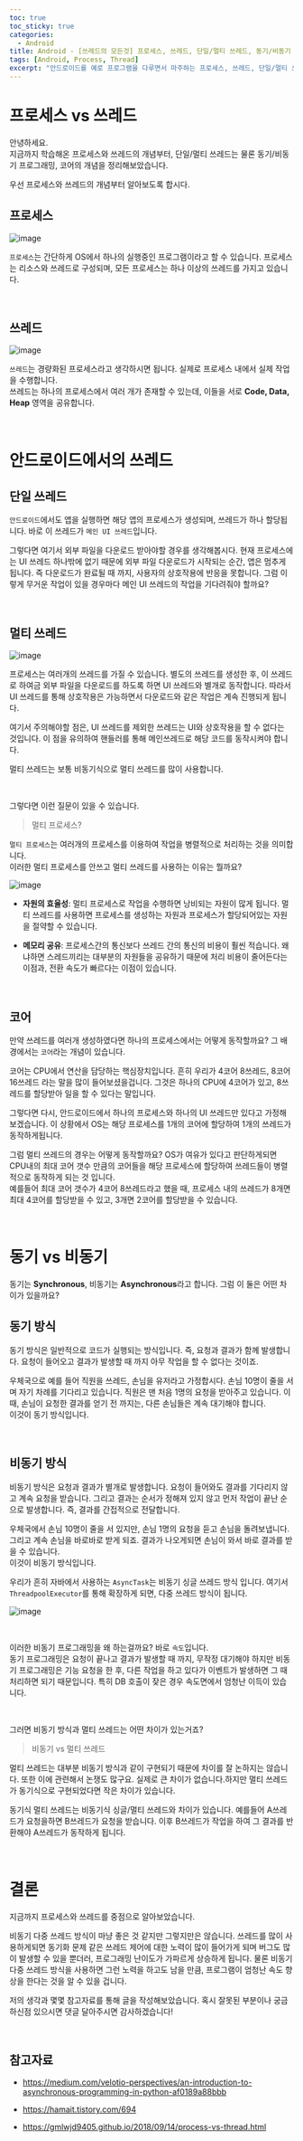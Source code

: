 ```yaml
---
toc: true
toc_sticky: true
categories:
  - Android
title: Android - [쓰레드의 모든것] 프로세스, 쓰레드, 단일/멀티 쓰레드, 동기/비동기 프로그래밍, 코어 간략 정리 
tags: [Android, Process, Thread]
excerpt: "안드로이드를 예로 프로그램을 다루면서 마주하는 프로세스, 쓰레드, 단일/멀티 쓰레드, 동기/비동기 프로그래밍, 코어를 간단하게 정리해보겠습니다."
---
```


# 프로세스 vs 쓰레드

안녕하세요.  
지금까지 학습해온 프로세스와 쓰레드의 개념부터, 단일/멀티 쓰레드는 물론 동기/비동기 프로그래밍, 코어의 개념을 정리해보았습니다.  

우선 프로세스와 쓰레드의 개념부터 알아보도록 합시다.  

## 프로세스

![image](https://user-images.githubusercontent.com/57826388/82154484-4273c600-98a9-11ea-84b0-d643b47ed54a.png)

`프로세스`는 간단하게 OS에서 하나의 실행중인 프로그램이라고 할 수 있습니다. 프로세스는 리소스와 쓰레드로 구성되며, 모든 프로세스는 하나 이상의 쓰레드를 가지고 있습니다.

<br>

## 쓰레드

![image](https://user-images.githubusercontent.com/57826388/82154517-7c44cc80-98a9-11ea-9848-63a04a8a8b66.png)

`쓰레드`는 경량화된 프로세스라고 생각하시면 됩니다. 실제로 프로세스 내에서 실제 작업을 수행합니다.  
쓰레드는 하나의 프로세스에서 여러 개가 존재할 수 있는데, 이들을 서로 **Code, Data, Heap** 영역을 공유합니다.

<br>

# 안드로이드에서의 쓰레드

## 단일 쓰레드

`안드로이드`에서도 앱을 실행하면 해당 앱의 프로세스가 생성되며, 쓰레드가 하나 할당됩니다. 바로 이 쓰레드가 `메인 UI 쓰레드`입니다.  

그렇다면 여기서 외부 파일을 다운로드 받아야할 경우를 생각해봅시다. 현재 프로세스에는 UI 쓰레드 하나밖에 없기 때문에 외부 파일 다운로드가 시작되는 순간, 앱은 멈추게 됩니다. 즉 다운로드가 완료될 때 까지, 사용자의 상호작용에 반응을 못합니다. 그럼 이렇게 무거운 작업이 있을 경우마다 메인 UI 쓰레드의 작업을 기다려줘야 할까요?

<br>

## 멀티 쓰레드

![image](https://user-images.githubusercontent.com/57826388/82157753-570e8900-98be-11ea-9c67-269d6c87d7c1.png)

프로세스는 여러개의 쓰레드를 가질 수 있습니다. 별도의 쓰레드를 생성한 후, 이 쓰레드로 하여금 외부 파일을 다운로드를 하도록 하면 UI 쓰레드와 별개로 동작합니다. 따라서 UI 쓰레드를 통해 상호작용은 가능하면서 다운로드와 같은 작업은 계속 진행되게 됩니다.  

여기서 주의해야할 점은, UI 쓰레드를 제외한 쓰레드는 UI와 상호작용을 할 수 없다는 것입니다. 이 점을 유의하여 핸들러를 통해 메인쓰레드로 해당 코드를 동작시켜야 합니다.

멀티 쓰레드는 보통 비동기식으로 멀티 쓰레드를 많이 사용합니다.

<br>

그렇다면 이런 질문이 있을 수 있습니다.

> 멀티 프로세스?

`멀티 프로세스`는 여러개의 프로세스를 이용하여 작업을 병렬적으로 처리하는 것을 의미합니다.  
이러한 멀티 프로세스를 안쓰고 멀티 쓰레드를 사용하는 이유는 뭘까요?

![image](https://user-images.githubusercontent.com/57826388/82157913-4f031900-98bf-11ea-845f-811d4d0d1416.png)

- **자원의 효율성**: 멀티 프로세스로 작업을 수행하면 낭비되는 자원이 많게 됩니다. 멀티 쓰레드를 사용하면 프로세스를 생성하는 자원과 프로세스가 할당되어있는 자원을 절약할 수 있습니다.

- **메모리 공유**: 프로세스간의 통신보다 쓰레드 간의 통신의 비용이 훨씬 적습니다. 왜냐하면 스레드끼리는 대부분의 자원들을 공유하기 때문에 처리 비용이 줄어든다는 이점과, 전환 속도가 빠르다는 이점이 있습니다.

<br>

## 코어

만약 쓰레드를 여러개 생성하였다면 하나의 프로세스에서는 어떻게 동작할까요? 그 배경에서는 `코어`라는 개념이 있습니다.  

코어는 CPU에서 연산을 담당하는 핵심장치입니다. 흔히 우리가 4코어 8쓰레드, 8코어 16쓰레드 라는 말을 많이 들어보셨을겁니다. 그것은 하나의 CPU에 4코어가 있고, 8쓰레드를 할당받아 일을 할 수 있다는 말입니다.

그렇다면 다시, 안드로이드에서 하나의 프로세스와 하나의 UI 쓰레드만 있다고 가정해보겠습니다. 이 상황에서 OS는 해당 프로세스를 1개의 코어에 할당하여 1개의 쓰레드가 동작하게됩니다.  

그럼 멀티 쓰레드의 경우는 어떻게 동작할까요? OS가 여유가 있다고 판단하게되면 CPU내의 최대 코어 갯수 만큼의 코어들을 해당 프로세스에 할당하여 쓰레드들이 병렬적으로 동작하게 되는 것 입니다.  
예를들어 최대 코어 갯수가 4코어 8쓰레드라고 했을 때, 프로세스 내의 쓰레드가 8개면 최대 4코어를 할당받을 수 있고, 3개면 2코어를 할당받을 수 있습니다.

<br>

# 동기 vs 비동기

동기는 **Synchronous**, 비동기는 **Asynchronous**라고 합니다. 그럼 이 둘은 어떤 차이가 있을까요?

## 동기 방식

동기 방식은 일반적으로 코드가 실행되는 방식입니다. 즉, 요청과 결과가 함께 발생합니다. 요청이 들어오고 결과가 발생할 때 까지 아무 작업을 할 수 없다는 것이죠.

우체국으로 예를 들어 직원을 쓰레드, 손님을 유저라고 가정합시다. 손님 10명이 줄을 서며 자기 차례를 기다리고 있습니다. 직원은 맨 처음 1명의 요청을 받아주고 있습니다. 이 때, 손님이 요청한 결과를 얻기 전 까지는, 다른 손님들은 계속 대기해야 합니다.  
이것이 동기 방식입니다.

<br>

## 비동기 방식

비동기 방식은 요청과 결과가 별개로 발생합니다. 요청이 들어와도 결과를 기다리지 않고 계속 요청을 받습니다. 그리고 결과는 순서가 정해져 있지 않고 먼저 작업이 끝난 순으로 발생합니다. 즉, 결과를 간접적으로 전달합니다. 

우체국에서 손님 10명이 줄을 서 있지만, 손님 1명의 요청을 듣고 손님을 돌려보냅니다. 그리고 계속 손님을 바로바로 받게 되죠. 결과가 나오게되면 손님이 와서 바로 결과를 받을 수 있습니다.  
이것이 비동기 방식입니다. 

우리가 흔히 자바에서 사용하는 `AsyncTask`는 비동기 싱글 쓰레드 방식 입니다. 여기서 `ThreadpoolExecutor`를 통해 확장하게 되면, 다중 쓰레드 방식이 됩니다.

![image](https://user-images.githubusercontent.com/57826388/82157528-f6cb1780-98bc-11ea-87c3-2d5035909fbb.png)

<br>

이러한 비동기 프로그래밍을 왜 하는걸까요? 바로 `속도`입니다.  
동기 프로그래밍은 요청이 끝나고 결과가 발생할 때 까지, 무작정 대기해야 하지만 비동기 프로그래밍은 기능 요청을 한 후, 다른 작업을 하고 있다가 이벤트가 발생하면 그 때 처리하면 되기 때문입니다. 특히 DB 호출이 잦은 경우 속도면에서 엄청난 이득이 있습니다.

<br>

그러면 비동기 방식과 멀티 쓰레드는 어떤 차이가 있는거죠?

> 비동기 vs 멀티 쓰레드

멀티 쓰레드는 대부분 비동기 방식과 같이 구현되기 때문에 차이를 잘 논하지는 않습니다. 또한 이에 관련해서 논쟁도 많구요. 실제로 큰 차이가 없습니다.하지만 멀티 쓰레드가 동기식으로 구현되었다면 작은 차이가 있습니다.

동기식 멀티 쓰레드는 비동기식 싱글/멀티 쓰레드와 차이가 있습니다. 예를들어 A쓰레드가 요청을하면 B쓰레드가 요청을 받습니다. 이후 B쓰레드가 작업을 하여 그 결과를 반환해야 A쓰레드가 동작하게 됩니다.

<br>

# 결론

지금까지 프로세스와 쓰레드를 중점으로 알아보았습니다.  

비동기 다중 쓰레드 방식이 마냥 좋은 것 같지만 그렇지만은 않습니다. 쓰레드를 많이 사용하게되면 동기화 문제 같은 쓰레드 제어에 대한 노력이 많이 들어가게 되며 버그도 많이 발생할 수 있을 뿐더러, 프로그래밍 난이도가 가파르게 상승하게 됩니다. 물론 비동기 다중 쓰레드 방식을 사용하면 그런 노력을 하고도 남을 만큼, 프로그램이 엄청난 속도 향상을 한다는 것을 알 수 있을 겁니다.

저의 생각과 몇몇 참고자료를 통해 글을 작성해보았습니다. 혹시 잘못된 부분이나 궁금하신점 있으시면 댓글 달아주시면 감사하겠습니다!

<br>

## 참고자료

- <https://medium.com/velotio-perspectives/an-introduction-to-asynchronous-programming-in-python-af0189a88bbb>  
  
- https://hamait.tistory.com/694

- https://gmlwjd9405.github.io/2018/09/14/process-vs-thread.html


